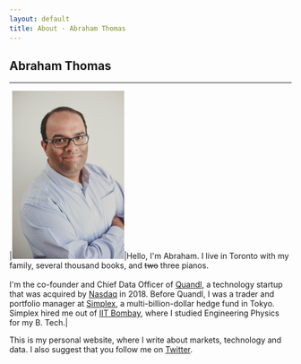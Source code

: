 ```yaml
---
layout: default
title: About · Abraham Thomas
---
```


## Abraham Thomas

----

|<img style="width:200px" src="/assets/img/Abraham-Thomas.jpg">|Hello, I'm Abraham.  I live in Toronto with my family, several thousand books, and <del>two</del> three pianos.<br/><br/>I'm the co-founder and Chief Data Officer of [Quandl](https://www.quandl.com), a technology startup that was acquired by [Nasdaq](http://www.nasdaq.com) in 2018.  Before Quandl, I was a trader and portfolio manager at [Simplex](https://www.simplexasset.com), a multi-billion-dollar  hedge fund in Tokyo.  Simplex hired me out of [IIT Bombay](http://www.iitb.ac.in), where I studied Engineering Physics for my B. Tech.|

This is my personal website, where I write about markets, technology and data.  I also suggest that you follow me on [Twitter](https://twitter.com/athomasq).

<br/>
<br/>
